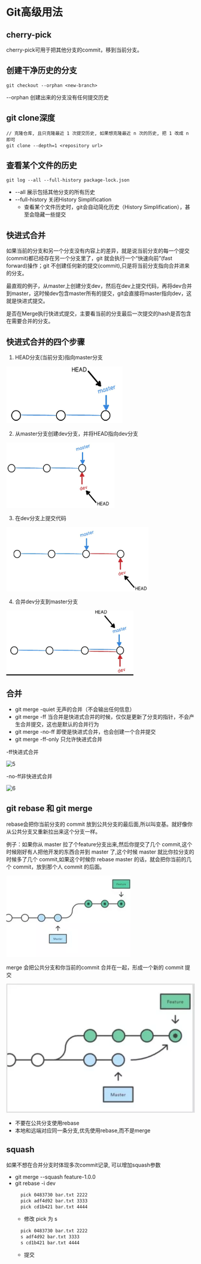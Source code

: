# Git高级用法

## cherry-pick
cherry-pick可用于把其他分支的commit，移到当前分支。


## 创建干净历史的分支
```shell script
git checkout --orphan <new-branch>
```
--orphan 创建出来的分支没有任何提交历史

## git clone深度
```shell script
// 克隆仓库, 且只克隆最近 1 次提交历史, 如果想克隆最近 n 次的历史, 把 1 改成 n 即可
git clone --depth=1 <repository url>
```

## 查看某个文件的历史
```shell script
git log --all --full-history package-lock.json
```
* --all 展示包括其他分支的所有历史
* --full-history 关闭History Simplification
  * 查看某个文件历史时，git会自动简化历史（History Simplification），甚至会隐藏一些提交

## 快进式合并
  如果当前的分支和另一个分支没有内容上的差异，就是说当前分支的每一个提交(commit)都已经存在另一个分支里了，git 就会执行一个“快速向前”(fast forward)操作；git 不创建任何新的提交(commit),只是将当前分支指向合并进来的分支。

  最直观的例子，从master上创建分支dev，然后在dev上提交代码，再将dev合并到master，这时候dev包含master所有的提交，git会直接将master指向dev，这就是快进式提交。

  是否在Merge执行快进式提交，主要看当前的分支最后一次提交的hash是否包含在需要合并的分支。

## 快进式合并的四个步骤
  1. HEAD分支(当前分支)指向master分支

  ![1]

  2. 从master分支创建dev分支，并将HEAD指向dev分支

  ![2]

  3. 在dev分支上提交代码

  ![3]

  4. 合并dev分支到master分支

  ![4]

## 合并
 * git merge -quiet <branch> 无声的合并（不会输出任何信息）
 * git merge -ff <branch> 当合并是快进式合并的时候，仅仅是更新了分支的指针，不会产生合并提交，这也是默认的合并行为
 * git merge -no-ff <branch> 即使是快进式合并，也会创建一个合并提交
 * git merge -ff-only <branch> 只允许快进式合并

  -ff快进式合并

  ![5]

   -no-ff非快进式合并

  ![6]

## git rebase 和 git merge

 rebase会把你当前分支的 commit 放到公共分支的最后面,所以叫变基。就好像你从公共分支又重新拉出来这个分支一样。

 例子：如果你从 master 拉了个feature分支出来,然后你提交了几个 commit,这个时候刚好有人把他开发的东西合并到 master 了,这个时候 master 就比你拉分支的时候多了几个 commit,如果这个时候你 rebase master 的话，就会把你当前的几个 commit，放到那个人 commit 的后面。

 ![7]

 merge 会把公共分支和你当前的commit 合并在一起，形成一个新的 commit 提交

 ![8]

 * 不要在公共分支使用rebase
 * 本地和远端对应同一条分支,优先使用rebase,而不是merge

## squash
如果不想在合并分支时体现多次commit记录, 可以增加squash参数
* git merge --squash feature-1.0.0
* git rebase -i dev
  ```
    pick 0483730 bar.txt 2222
    pick adf4d92 bar.txt 3333
    pick cd1b421 bar.txt 4444
  ```
  * 修改 pick 为 s
  ```
    pick 0483730 bar.txt 2222
    s adf4d92 bar.txt 3333
    s cd1b421 bar.txt 4444
  ```
  * 提交






[1]:img/1.png
[2]:img/2.png
[3]:img/3.png
[4]:img/4.png
[5]:img/5.png
[6]:img/6.png
[7]:img/7.webp
[8]:img/8.webp



